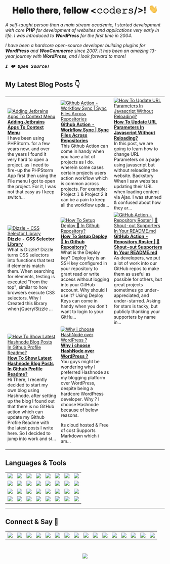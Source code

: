 <h1 align="center"> 𝐇𝐞𝐥𝐥𝐨 𝐭𝐡𝐞𝐫𝐞, 𝐟𝐞𝐥𝐥𝐨𝐰 <𝚌𝚘𝚍𝚎𝚛𝚜/>! <img src="https://raw.githubusercontent.com/ABSphreak/ABSphreak/master/gifs/Hi.gif" width="30px"></h1>


_A self-taught person than a main stream academic, I started development with core **PHP** for development of websites and applications very early in life. I was introduced to **WordPress** for the first time in 2004._

_I have been a hardcore open-source developer building plugins for **WordPress** and **WooCommerce** since 2007. It has been an amazing 13-year journey with **WordPress**, and I look forward to more!_

___<samp align="center">I ❤️ Open Source!</samp>___


## My Latest Blog Posts 👇
<!-- HASHNODE_BLOG:START -->
<table><tr><td><a href="https://varunsridharan.hashnode.dev/adding-jetbrains-apps-to-context-menu-ckhdhivik008f0js1d2b56pgi" title="Adding Jetbrains Apps To Context Menu"><img src="https://cdn.hashnode.com/res/hashnode/image/upload/v1605103643663/mevK-S8HE.png" alt="Adding Jetbrains Apps To Context Menu"   /></a>
<a href="https://varunsridharan.hashnode.dev/adding-jetbrains-apps-to-context-menu-ckhdhivik008f0js1d2b56pgi" title="Adding Jetbrains Apps To Context Menu"><strong>Adding Jetbrains Apps To Context Menu</strong></a>
<br/> I have been using PHPStorm. for a few years now. and over the years I found it very hard to open a project.  as I need to fire-up the PHPStorm App first then using the File menu I got to open the project. 
For it, I was not that easy as I keep switch...</td><td><a href="https://varunsridharan.hashnode.dev/github-action-workflow-sync-or-sync-files-across-repositories-ckhbz49z00031tgs13zdk5ub5" title="Github Action - Workflow Sync | Sync Files Across Repositories"><img src="https://cdn.hashnode.com/res/hashnode/image/upload/v1605012562551/AIMwu7EWk.jpeg" alt="Github Action - Workflow Sync | Sync Files Across Repositories"   /></a>
<a href="https://varunsridharan.hashnode.dev/github-action-workflow-sync-or-sync-files-across-repositories-ckhbz49z00031tgs13zdk5ub5" title="Github Action - Workflow Sync | Sync Files Across Repositories"><strong>Github Action - Workflow Sync | Sync Files Across Repositories</strong></a>
<br/> This Github Action can come in handy when you have a lot of projects as I do. wherein some cases certain projects users action workflow which is common across projects. For example: Project 1 & Project 2 it can be a pain to keep all the workflow upda...</td><td><a href="https://varunsridharan.hashnode.dev/how-to-update-url-parameters-in-javascript-without-reloading-ckhalx1e500qoozs17a5x43dt" title="How To Update URL Parameters In Javascript Without Reloading?"><img src="https://cdn.hashnode.com/res/hashnode/image/upload/v1604927318112/kJmGedACm.jpeg" alt="How To Update URL Parameters In Javascript Without Reloading?"   /></a>
<a href="https://varunsridharan.hashnode.dev/how-to-update-url-parameters-in-javascript-without-reloading-ckhalx1e500qoozs17a5x43dt" title="How To Update URL Parameters In Javascript Without Reloading?"><strong>How To Update URL Parameters In Javascript Without Reloading?</strong></a>
<br/> In this post, we are going to learn how to change URL Parameters on a page using javascript but without reloading the website. 
Backstory
When I saw websites updating their URL when loading content via Ajax. I was stunned & confused about how they ar...</td></tr><tr><td><a href="https://varunsridharan.hashnode.dev/dizzle-css-selector-library-ckh93hgmr002zyes1dq7vh3tl" title="Dizzle - CSS Selector Library"><img src="https://cdn.hashnode.com/res/hashnode/image/upload/v1604840838840/0YqG-oJi7.jpeg" alt="Dizzle - CSS Selector Library"   /></a>
<a href="https://varunsridharan.hashnode.dev/dizzle-css-selector-library-ckh93hgmr002zyes1dq7vh3tl" title="Dizzle - CSS Selector Library"><strong>Dizzle - CSS Selector Library</strong></a>
<br/> What is Dizzle?
Dizzle turns CSS selectors into functions that test if elements match them. When searching for elements, testing is executed "from the top", similar to how browsers execute CSS selectors.
Why I Created this library when jQuery/Sizzle ...</td><td><a href="https://varunsridharan.hashnode.dev/how-to-setup-deploy-key-in-github-repository-ckh7odrjh04frras11zfx7uvd" title="How To Setup Deploy 🔑 In Github Repository?"><img src="https://cdn.hashnode.com/res/hashnode/image/upload/v1604752614935/ruLQIo7--.png" alt="How To Setup Deploy 🔑 In Github Repository?"   /></a>
<a href="https://varunsridharan.hashnode.dev/how-to-setup-deploy-key-in-github-repository-ckh7odrjh04frras11zfx7uvd" title="How To Setup Deploy 🔑 In Github Repository?"><strong>How To Setup Deploy 🔑 In Github Repository?</strong></a>
<br/> What is the Deploy key?
Deploy key is an SSH key configured in your repository to grant read or write access without logging into your GitHub account.
Why should I use it?
Using Deploy Keys can come in handy when you don't want to login to your GitHu...</td><td><a href="https://varunsridharan.hashnode.dev/github-action-repository-roster-or-shout-out-supporters-in-your-readme-ckh5uzb9j09rd39s19zk79clc" title="GitHub Action - Repository Roster | 📢 Shout-out Supporters In Your README.md"><img src="https://cdn.hashnode.com/res/hashnode/image/upload/v1604642132846/6_nBqebUr.jpeg" alt="GitHub Action - Repository Roster | 📢 Shout-out Supporters In Your README.md"   /></a>
<a href="https://varunsridharan.hashnode.dev/github-action-repository-roster-or-shout-out-supporters-in-your-readme-ckh5uzb9j09rd39s19zk79clc" title="GitHub Action - Repository Roster | 📢 Shout-out Supporters In Your README.md"><strong>GitHub Action - Repository Roster | 📢 Shout-out Supporters In Your README.md</strong></a>
<br/> As developers, we put a lot of work into our GitHub repos to make them as useful as possible for others, but great projects sometimes go under-appreciated, and under-starred. Asking for stars is tacky, but publicly thanking your supporters by name in...</td></tr><tr><td><a href="https://varunsridharan.hashnode.dev/how-to-show-latest-hashnode-blog-posts-in-github-profile-readme-ckh4tx9il060p39s11l5nfox6" title="How To Show Latest Hashnode Blog Posts In Github Profile Readme?"><img src="https://cdn.hashnode.com/res/hashnode/image/upload/v1604573678370/_fHbuET6K.png" alt="How To Show Latest Hashnode Blog Posts In Github Profile Readme?"   /></a>
<a href="https://varunsridharan.hashnode.dev/how-to-show-latest-hashnode-blog-posts-in-github-profile-readme-ckh4tx9il060p39s11l5nfox6" title="How To Show Latest Hashnode Blog Posts In Github Profile Readme?"><strong>How To Show Latest Hashnode Blog Posts In Github Profile Readme?</strong></a>
<br/> Hi There,
I recently decided to start my own blog using Hashnode. after setting up the blog I found out that there is no GitHub action which can update my Github Profile Readme with the latest posts I write here.
So I decided to jump into work and st...</td><td><a href="https://varunsridharan.hashnode.dev/why-i-choose-hashnode-over-wordpress-ckh329cvm04e7ajs168v9hlq9" title="Why i choose HashNode over WordPress ?"><img src="https://cdn.hashnode.com/res/hashnode/image/upload/v1604473699420/uEyXQZeQU.png" alt="Why i choose HashNode over WordPress ?"   /></a>
<a href="https://varunsridharan.hashnode.dev/why-i-choose-hashnode-over-wordpress-ckh329cvm04e7ajs168v9hlq9" title="Why i choose HashNode over WordPress ?"><strong>Why i choose HashNode over WordPress ?</strong></a>
<br/> You guys might be wondering why I preferred Hashnode as my blogging platform over WordPress, despite being a hardcore WordPress developer.
Why ?
I choose Hashnode because of below reasons.

Its cloud hosted & Free of cost
Supports Markdown which i am...</td></tr></table>
<!-- HASHNODE_BLOG:END -->


## Languages & Tools
<table>
   <tr>
     <td><img src="https://devicon.dev/devicon.git/icons/php/php-original.svg" width="60"/></td>
     <td><img src="https://devicon.dev/devicon.git/icons/python/python-original-wordmark.svg" width="60"/></td>
     <td><img src="https://devicon.dev/devicon.git/icons/cakephp/cakephp-original-wordmark.svg" width="60"/></td>
     <td><img src="https://devicon.dev/devicon.git/icons/javascript/javascript-original.svg" width="60"/></td>
     <td><img src="https://devicon.dev/devicon.git/icons/android/android-original.svg" width="60"/></td>
     <td><img src="https://devicon.dev/devicon.git/icons/apache/apache-original-wordmark.svg" width="60"/></td>
     <td><img src="https://devicon.dev/devicon.git/icons/babel/babel-original.svg" width="60"/></td>
     <td><img src="https://devicon.dev/devicon.git/icons/backbonejs/backbonejs-original-wordmark.svg" width="60"/></td>
  </tr>
  <tr>
     <td><img src="https://devicon.dev/devicon.git/icons/bootstrap/bootstrap-plain-wordmark.svg" width="60"/></td>
     <td><img src="https://devicon.dev/devicon.git/icons/codeigniter/codeigniter-plain-wordmark.svg" width="60"/></td>
     <td><img src="https://devicon.dev/devicon.git/icons/debian/debian-original-wordmark.svg" width="60"/></td>
     <td><img src="https://devicon.dev/devicon.git/icons/docker/docker-original-wordmark.svg" width="60"/></td>
     <td><img src="https://devicon.dev/devicon.git/icons/firefox/firefox-original-wordmark.svg" width="60"/></td>
     <td><img src="https://devicon.dev/devicon.git/icons/chrome/chrome-original.svg" width="60"/></td>
     <td><img src="https://devicon.dev/devicon.git/icons/git/git-original.svg" width="60"/></td>
     <td><img src="https://devicon.dev/devicon.git/icons/github/github-original.svg" width="60"/></td>
</tr>
<tr>
     <td><img src="https://devicon.dev/devicon.git/icons/gulp/gulp-plain.svg" width="60"/></td>
     <td><img src="https://devicon.dev/devicon.git/icons/html5/html5-original.svg" width="60"/></td>
     <td><img src="https://devicon.dev/devicon.git/icons/illustrator/illustrator-plain.svg" width="60"/></td>
     <td><img src="https://devicon.dev/devicon.git/icons/jquery/jquery-original-wordmark.svg" width="60"/></td>
     <td><img src="https://devicon.dev/devicon.git/icons/linux/linux-original.svg" width="60"/></td>
     <td><img src="https://devicon.dev/devicon.git/icons/mysql/mysql-original-wordmark.svg" width="60"/></td>
     <td><img src="https://devicon.dev/devicon.git/icons/nginx/nginx-original.svg" width="60"/></td>
     <td><img src="https://devicon.dev/devicon.git/icons/nodejs/nodejs-original-wordmark.svg" width="60"/></td>
</tr>
<tr>
     <td><img src="https://devicon.dev/devicon.git/icons/npm/npm-original-wordmark.svg" width="60"/></td>
     <td><img src="https://devicon.dev/devicon.git/icons/photoshop/photoshop-plain.svg" width="60"/></td>
     <td><img src="https://devicon.dev/devicon.git/icons/phpstorm/phpstorm-original-wordmark.svg" width="60"/></td>
     <td><img src="https://devicon.dev/devicon.git/icons/sass/sass-original.svg" width="60"/></td>
     <td><img src="https://devicon.dev/devicon.git/icons/slack/slack-original.svg" width="60"/></td>
     <td><img src="https://devicon.dev/devicon.git/icons/ubuntu/ubuntu-plain-wordmark.svg" width="60"/></td>
     <td><img src="https://devicon.dev/devicon.git/icons/webpack/webpack-original.svg" width="60"/></td>
     <td><img src="https://devicon.dev/devicon.git/icons/wordpress/wordpress-original.svg" width="60"/></td>
   </tr>
</table>

---

## Connect & Say 👋
<table align="center">
  <tr>
    <td> <a href="https://sva.onl/twitter"><img align="center" width="25px" src="https://cdn.svarun.dev/social/twitter.svg"/></a></td>
<td> <a href="https://sva.onl/facebook"><img align="center" width="25px" src="https://cdn.svarun.dev/social/facebook.svg"/></a></td>
<td> <a href="https://sva.onl/gmail"><img align="center" width="25px" src="https://cdn.svarun.dev/social/gmail.svg"/></a></td>
<td> <a href="https://sva.onl/instagram"><img align="center" width="25px" src="https://cdn.svarun.dev/social/instagram.svg"/></a></td>
<td> <a href="https://sva.onl/paypal"><img align="center" width="25px" src="https://cdn.svarun.dev/social/paypal.svg"/></a></td>
<td> <a href="https://sva.onl/skype"><img align="center" width="25px" src="https://cdn.svarun.dev/social/skype.svg"/></a></td>
<td> <a href="https://sva.onl/envato"><img align="center" width="25px" src="https://cdn.svarun.dev/social/envato.svg"/></a></td>
<td> <a href="https://sva.onl/linkedin"><img align="center" width="25px" src="https://cdn.svarun.dev/social/linkedin.svg"/></a></td>
<td> <a href="https://sva.onl/messenger"><img align="center" width="25px" src="https://cdn.svarun.dev/social/messenger.svg"/></a></td>
<td> <a href="https://sva.onl/quora"><img align="center" width="25px" src="https://cdn.svarun.dev/social/quora.svg"/></a></td>
<td> <a href="https://sva.onl/reddit"><img align="center" width="25px" src="https://cdn.svarun.dev/social/reddit.svg"/></a></td>
<td> <a href="https://sva.onl/soundcloud"><img align="center" width="25px" src="https://cdn.svarun.dev/social/soundcloud.svg"/></a></td>
<td> <a href="https://sva.onl/spotify"><img align="center" width="25px" src="https://cdn.svarun.dev/social/spotify.svg"/></a></td>
<td> <a href="https://sva.onl/telegram"><img align="center" width="25px" src="https://cdn.svarun.dev/social/telegram.svg"/></a></td>
<td> <a href="https://sva.onl/wordpress"><img align="center" width="25px" src="https://cdn.svarun.dev/social/wordpress.svg"/></a></td>
<td> <a href="https://sva.onl/youtube"><img align="center" width="25px" src="https://cdn.svarun.dev/social/youtube.svg"/></a></td>
  </tr>
</table>

<br/>

<p align="center">
   <img src="https://s.w.org/style/images/codeispoetry.png"/>
</p>
